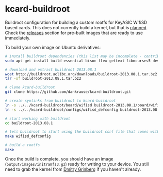 kcard-buildroot
===============

Buildroot configuration for building a custom rootfs for KeyASIC WifiSD based cards. This does not currently build a kernel, but that is [planned](https://github.com/dankrause/kcard-buildroot/issues/9). Check the [releases](https://github.com/dankrause/kcard-buildroot/releases) section for pre-built images that are ready to use immediately.

To build your own image on Ubuntu derivatives:

```bash
# install buildroot dependencies (this list may be incomplete - contributions welcome)
sudo apt-get install build-essential bison flex gettext libncurses5-dev texinfo autoconf automake libtool

# download and extract buildroot 2013.08.1
wget http://buildroot.uclibc.org/downloads/buildroot-2013.08.1.tar.bz2
tar -xf buildroot-2013.08.1.tar.bz2

# clone kcard-buildroot
git clone https://github.com/dankrause/kcard-buildroot.git

# create symlinks from buildroot to kcard-buildroot
ln -s ../../kcard-buildroot/board/wifisd buildroot-2013.08.1/board/wifisd
ln -s ../../kcard-buildroot/configs/wifisd_defconfig buildroot-2013.08.1/configs/wifisd_defconfig

# start working with buildroot
cd buildroot-2013.08.1

# tell buildroot to start using the buildroot conf file that comes with kcard-buildroot
make wifisd_defconfig

# build a rootfs
make
```


Once the build is complete, you should have an image (`output/images/initramfs3.gz`) ready for writing to your device. You still need to grab the kernel from [Dmitry Grinberg](http://dmitry.gr/index.php?r=05.Projects&proj=15.%20Transcend%20WiFiSD) if you haven't already.
